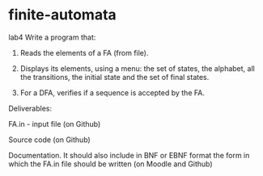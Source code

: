 # finite-automata
lab4
Write a program that:

1. Reads the elements of a FA (from file).

2. Displays its elements, using a menu: the set of states, the alphabet, all the transitions, the initial state and the set of final states.

3. For a DFA, verifies if a sequence is accepted by the FA.


Deliverables: 

FA.in - input file (on Github)

Source code (on Github)

Documentation. It should also include in BNF or EBNF format the form in which the FA.in file should be written (on Moodle and Github)
